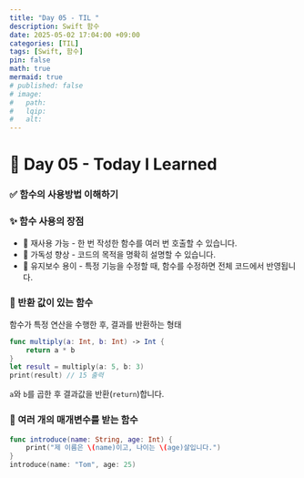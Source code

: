 ```yaml
---
title: "Day 05 - TIL "
description: Swift 함수
date: 2025-05-02 17:04:00 +09:00
categories: [TIL]
tags: [Swift, 함수]
pin: false
math: true
mermaid: true
# published: false
# image:
#   path:
#   lqip: 
#   alt: 
---
```


# 📘 Day 05 - Today I Learned

### ✅ 함수의 사용방법 이해하기

### ✨ 함수 사용의 장점
- 🔄 재사용 가능 - 한 번 작성한 함수를 여러 번 호출할 수 있습니다.
- 👀 가독성 향상 - 코드의 목적을 명확히 설명할 수 있습니다.
- 🔧 유지보수 용이 - 특정 기능을 수정할 때, 함수를 수정하면 전체 코드에서 반영됩니다.

### 📍 반환 값이 있는 함수
함수가 특정 연산을 수행한 후, 결과를 반환하는 형태
```swift
func multiply(a: Int, b: Int) -> Int {
    return a * b
}
let result = multiply(a: 5, b: 3)
print(result) // 15 출력
```
`a`와 `b`를 곱한 후 결과값을 반환(`return`)합니다.

### 📍 여러 개의 매개변수를 받는 함수
```swift
func introduce(name: String, age: Int) {
    print("제 이름은 \(name)이고, 나이는 \(age)살입니다.")
}
introduce(name: "Tom", age: 25)
```